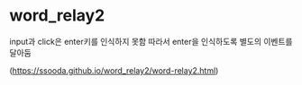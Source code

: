 # word_relay2

input과 click은 enter키를 인식하지 못함
따라서 enter을 인식하도록 별도의 이벤트를 달아둠

(https://ssooda.github.io/word_relay2/word-relay2.html)

